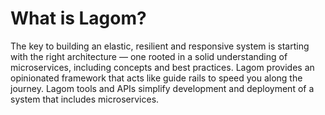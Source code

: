<!--- Copyright (C) 2016-2018 Lightbend Inc. <https://www.lightbend.com> -->
# What is Lagom?

The key to building an elastic, resilient and responsive system is starting with the right architecture &#8212; one rooted in a solid understanding of microservices, including concepts and best practices. Lagom provides an opinionated framework that acts like guide rails to speed you along the journey. Lagom tools and APIs simplify development and deployment of a system that includes microservices.




